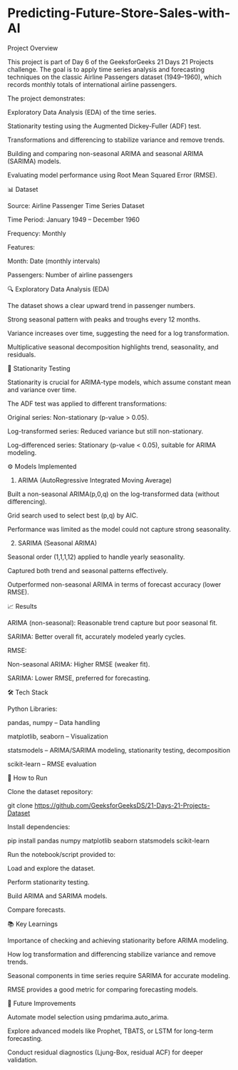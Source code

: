 # Predicting-Future-Store-Sales-with-AI
Project Overview

This project is part of Day 6 of the GeeksforGeeks 21 Days 21 Projects challenge. The goal is to apply time series analysis and forecasting techniques on the classic Airline Passengers dataset (1949–1960), which records monthly totals of international airline passengers.

The project demonstrates:

Exploratory Data Analysis (EDA) of the time series.

Stationarity testing using the Augmented Dickey-Fuller (ADF) test.

Transformations and differencing to stabilize variance and remove trends.

Building and comparing non-seasonal ARIMA and seasonal ARIMA (SARIMA) models.

Evaluating model performance using Root Mean Squared Error (RMSE).

📊 Dataset

Source: Airline Passenger Time Series Dataset

Time Period: January 1949 – December 1960

Frequency: Monthly

Features:

Month: Date (monthly intervals)

Passengers: Number of airline passengers

🔍 Exploratory Data Analysis (EDA)

The dataset shows a clear upward trend in passenger numbers.

Strong seasonal pattern with peaks and troughs every 12 months.

Variance increases over time, suggesting the need for a log transformation.

Multiplicative seasonal decomposition highlights trend, seasonality, and residuals.

🧪 Stationarity Testing

Stationarity is crucial for ARIMA-type models, which assume constant mean and variance over time.

The ADF test was applied to different transformations:

Original series: Non-stationary (p-value > 0.05).

Log-transformed series: Reduced variance but still non-stationary.

Log-differenced series: Stationary (p-value < 0.05), suitable for ARIMA modeling.

⚙️ Models Implemented
1. ARIMA (AutoRegressive Integrated Moving Average)

Built a non-seasonal ARIMA(p,0,q) on the log-transformed data (without differencing).

Grid search used to select best (p,q) by AIC.

Performance was limited as the model could not capture strong seasonality.

2. SARIMA (Seasonal ARIMA)

Seasonal order (1,1,1,12) applied to handle yearly seasonality.

Captured both trend and seasonal patterns effectively.

Outperformed non-seasonal ARIMA in terms of forecast accuracy (lower RMSE).

📈 Results

ARIMA (non-seasonal): Reasonable trend capture but poor seasonal fit.

SARIMA: Better overall fit, accurately modeled yearly cycles.

RMSE:

Non-seasonal ARIMA: Higher RMSE (weaker fit).

SARIMA: Lower RMSE, preferred for forecasting.

🛠️ Tech Stack

Python Libraries:

pandas, numpy – Data handling

matplotlib, seaborn – Visualization

statsmodels – ARIMA/SARIMA modeling, stationarity testing, decomposition

scikit-learn – RMSE evaluation

🚀 How to Run

Clone the dataset repository:

git clone https://github.com/GeeksforGeeksDS/21-Days-21-Projects-Dataset


Install dependencies:

pip install pandas numpy matplotlib seaborn statsmodels scikit-learn


Run the notebook/script provided to:

Load and explore the dataset.

Perform stationarity testing.

Build ARIMA and SARIMA models.

Compare forecasts.

📚 Key Learnings

Importance of checking and achieving stationarity before ARIMA modeling.

How log transformation and differencing stabilize variance and remove trends.

Seasonal components in time series require SARIMA for accurate modeling.

RMSE provides a good metric for comparing forecasting models.

📌 Future Improvements

Automate model selection using pmdarima.auto_arima.

Explore advanced models like Prophet, TBATS, or LSTM for long-term forecasting.

Conduct residual diagnostics (Ljung-Box, residual ACF) for deeper validation.
